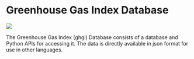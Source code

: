 # Greenhouse Gas Index Database
[![](https://img.shields.io/badge/license-CC--BY--SA%204.0-blue)](https://creativecommons.org/licenses/by-sa/4.0/)

The Greenhouse Gas Index (ghgi) Database consists of a database and Python APIs for accessing it. The data is directly available in json format for use in other languages.
